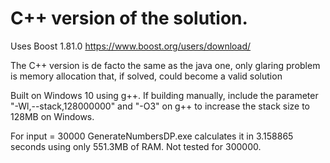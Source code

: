 # C++ version of the solution. 

Uses Boost 1.81.0 https://www.boost.org/users/download/ 

The C++ version is de facto the same as the java one, only glaring problem is memory allocation that, if solved, could become a valid solution

Built on Windows 10 using g++. If building manually, include the parameter "-Wl,--stack,128000000" and "-O3" on g++ to increase the stack size to 128MB on Windows.

For input = 30000 GenerateNumbersDP.exe calculates it in 3.158865 seconds using only 551.3MB of RAM. Not tested for 300000.
